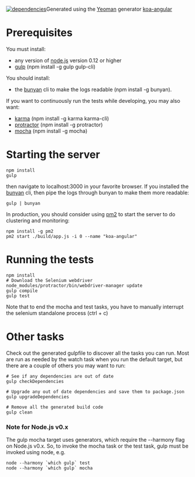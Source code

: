 [![dependencies](https://david-dm.org/doug-wade/example-koa-angular.svg)](https://david-dm.org/doug-wade/example-koa-angular)Generated using the [Yeoman](http://yeoman.io/) generator [koa-angular](https://github.com/doug-wade/generator-koa-angular)

# Prerequisites
You must install:
* any version of [node.js](https://nodejs.org/) version 0.12 or higher
* [gulp](http://gulpjs.com) (npm install -g gulp gulp-cli)

You should install:
* the [bunyan](https://github.com/trentm/node-bunyan) cli to make the logs readable (npm install -g bunyan).

If you want to continuously run the tests while developing, you may also want:
* [karma](http://karma-runner.github.io/0.8/index.html) (npm install -g karma karma-cli)
* [protractor](http://angular.github.io/protractor/#/) (npm install -g protractor)
* [mocha](http://mochajs.org/) (npm install -g mocha)

# Starting the server

    npm install
    gulp

then navigate to localhost:3000 in your favorite browser.  If you installed the [bunyan](https://github.com/trentm/node-bunyan) cli, then pipe the logs through bunyan to make them more readable:

    gulp | bunyan

In production, you should consider using [pm2](http://pm2.keymetrics.io/) to start the server to do clustering and monitoring:

    npm install -g pm2
    pm2 start ./build/app.js -i 0 --name "koa-angular"

# Running the tests

    npm install
    # Download the Selenium webdriver
    node_modules/protractor/bin/webdriver-manager update
    gulp compile
    gulp test

Note that to end the mocha and test tasks, you have to manually interrupt the selenium standalone process  (ctrl + c)

# Other tasks

Check out the generated gulpfile to discover all the tasks you can run.  Most are run as needed by the watch task when you run the default target, but there are a couple of others you may want to run:

    # See if any dependencies are out of date
    gulp checkDependencies

    # Upgrade any out of date dependencies and save them to package.json
    gulp upgradeDependencies

    # Remove all the generated build code
    gulp clean

### Note for Node.js v0.x
The gulp mocha target uses generators, which require the --harmony flag on Node.js v0.x.  So, to invoke the mocha task or the test task, gulp must be invoked using node, e.g.

    node --harmony `which gulp` test
    node --harmony `which gulp` mocha
